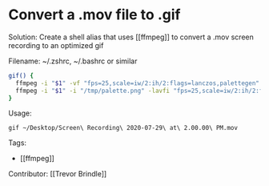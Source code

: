 # Convert a .mov file to .gif

Solution: Create a shell alias that uses [[ffmpeg]] to convert a .mov screen recording to an optimized gif

Filename: ~/.zshrc, ~/.bashrc or similar 

```bash
gif() {
  ffmpeg -i "$1" -vf "fps=25,scale=iw/2:ih/2:flags=lanczos,palettegen" -y "/tmp/palette.png"
  ffmpeg -i "$1" -i "/tmp/palette.png" -lavfi "fps=25,scale=iw/2:ih/2:flags=lanczos [x]; [x][1:v] paletteuse" -f image2pipe -vcodec ppm - | convert -delay 4 -layers Optimize -loop 0 - "${1%.*}.gif"
}
```

Usage:

```
gif ~/Desktop/Screen\ Recording\ 2020-07-29\ at\ 2.00.00\ PM.mov
```

Tags:

- [[ffmpeg]]

Contributor: [[Trevor Brindle]]

